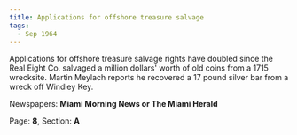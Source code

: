 ```yaml
---  
title: Applications for offshore treasure salvage  
tags:  
  - Sep 1964  
---  
```

  
Applications for offshore treasure salvage rights have doubled since the Real Eight Co. salvaged a million dollars' worth of old coins from a 1715 wrecksite. Martin Meylach reports he recovered a 17 pound silver bar from a wreck off Windley Key.  
  
Newspapers: **Miami Morning News or The Miami Herald**  
  
Page: **8**, Section: **A** 
